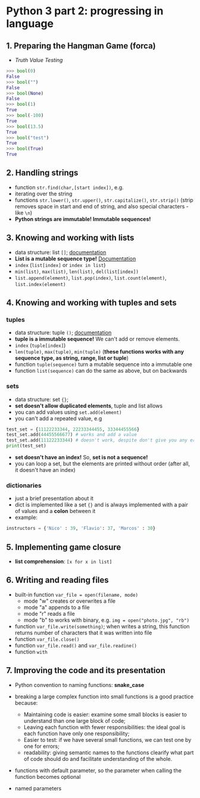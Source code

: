 # Python 3 part 2: progressing in language

## 1. Preparing the Hangman Game (forca)
- *Truth Value Testing*
``` python
>>> bool(0)
False
>>> bool("")
False
>>> bool(None)
False
>>> bool(1)
True
>>> bool(-100)
True
>>> bool(13.5)
True
>>> bool("test")
True
>>> bool(True)
True
```

## 2. Handling strings
- function `str.find(char,[start index])`, e.g.
- iterating over the string
- functions `str.lower()`, `str.upper()`, `str.capitalize()`, `str.strip()` (strip removes space in start and end of string, and also special characters - like `\n`)
- **Python strings are immutable! Immutable sequences!**

## 3. Knowing and working with lists
- data structure: list `[]`; [documentation](https://docs.python.org/3.6/library/stdtypes.html#sequence-types-list-tuple-range)
- **List is a mutable sequence type!** [Documentation](https://docs.python.org/3.6/library/stdtypes.html#mutable-sequence-types)
- `index` (`list[index]` or `index in list`)
- `min(list)`, `max(list)`, `len(list)`, `del(list[index])`
- `list.append(element)`, `list.pop(index)`, `list.count(element)`, `list.index(element)`

## 4. Knowing and working with tuples and sets
### tuples
- data structure: tuple `()`; [documentation](https://docs.python.org/3.6/library/stdtypes.html#sequence-types-list-tuple-range)
- **tuple is a immutable sequence!** We can't add or remove elements.
- `index` (`tuple[index]`)
- `len(tuple)`, `max(tuple)`, `min(tuple)` (**these functions works with any sequence type, as string, range, list or tuple**)
- function `tuple(sequence)` turn a mutable sequence into a immutable one
- function `list(sequence)` can do the same as above, but on backwards

### sets
- data structure: set `{}`; 
- **set doesn't allow duplicated elements**, tuple and list allows 
- you can add values using `set.add(element)`
- you can't add a repeated value, e.g
```python
test_set = {11122233344, 22233344455, 33344455566}
test_set.add(44455566677) # works and add a value
test_set.add(11122233344) # doesn't work, despite don't give you any error 
print(test_set)
```
- **set doesn't have an index!** So, **set is not a sequence!** 
- you can loop a set, but the elements are printed without order (after all, it doesn't have an index)

### dictionaries
- just a brief presentation about it
- dict is implemented like a set `{}` and is always implemented with a pair of values and a **colon** between it
- example:
``` python
instructors = {'Nico' : 39, 'Flavio': 37, 'Marcos' : 30}
```

## 5. Implementing game closure
- **list comprehension**: `[x for x in list]`
  
## 6. Writing and reading files
- built-in function `var_file = open(filename, mode)`
    - mode "w" creates or overwrites a file
    - mode "a" appends to a file
    - mode "r" reads a file 
    - mode "b" to works with binary, e.g. `img = open("photo.jpg", "rb") `
- function `var_file.write(something)`; when writes a string, this function returns number of characters that it was written into file 
- function `var_file.close()`
- function `var_file.read()` and `var_file.readine()`
- function `with`

## 7. Improving the code and its presentation
- Python convention to naming functions: **snake_case**
- breaking a large complex function into small functions is a good practice because:
  - Maintaining code is easier: examine some small blocks is easier to understand than one large block of code;
  - Leaving each function with fewer responsibilities: the ideal goal is each function have only one responsibility;
  - Easier to test: if we have several small functions, we can test one by one for errors;
  - readability: giving semantic names to the functions clearify what part of code should do and facilitate understanding of the whole.

- functions with default parameter, so the parameter when calling the function becomes optional
- named parameters 
